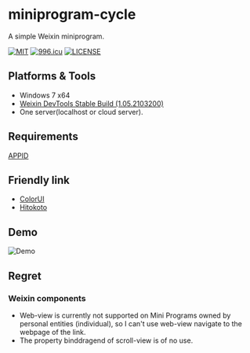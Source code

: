 # miniprogram-cycle
A simple Weixin miniprogram.

[![MIT](https://img.shields.io/npm/l/dplayer.svg?style=flat-square)](https://github.com/BrightenWu/miniprogram-cycle/blob/main/LICENSE)
[![996.icu](https://img.shields.io/badge/link-996.icu-red.svg?style=flat-square)](https://996.icu) 
[![LICENSE](https://img.shields.io/badge/license-Anti%20996-blue.svg?style=flat-square)](https://github.com/996icu/996.ICU/blob/master/LICENSE)

## Platforms & Tools
* Windows 7 x64
* [Weixin DevTools Stable Build (1.05.2103200)](https://developers.weixin.qq.com/miniprogram/dev/devtools/download.html)
* One server(localhost or cloud server).

## Requirements
[APPID](https://developers.weixin.qq.com/miniprogram/dev/framework/quickstart/getstart.html#申请帐号)

## Friendly link
- [ColorUI](https://github.com/weilanwl/ColorUI)
- [Hitokoto](https://github.com/hitokoto-osc/hitokoto-api)

## Demo
![Demo](./Demo.gif)

## Regret
### Weixin components
- Web-view is currently not supported on Mini Programs owned by personal entities (individual), so I can't use web-view navigate to the webpage of the link.
- The property binddragend of scroll-view is of no use.

